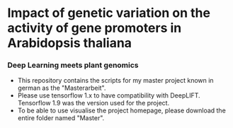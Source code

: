 # Impact of genetic variation on the activity of gene promoters in Arabidopsis thaliana
### Deep Learning meets plant genomics

* This repository contains the scripts for my master project known in german as the "Masterarbeit".
* Please use tensorflow 1.x to have compatibility with DeepLIFT. Tensorflow 1.9 was the version used for the project.
* To be able to use visualise the project homepage, please download the entire folder named "Master".

